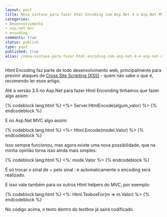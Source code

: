 ```yaml
---
layout: post
title: Nova sintaxe para fazer Html Encoding com Asp.Net 4 e Asp.Net MVC 2
categories:
- Desenvolvimento
- asp.net mvc
- encoding
comments: true
status: publish
type: post
published: true
alias: /nova-sintaxe-para-fazer-html-encoding-com-asp-net-4-e-asp-net-mvc-2/index.html
---
```

Html Encoding faz parte de todo desenvolvimento web, principalmente para previnir ataques de <a href="http://imasters.uol.com.br/artigo/9879/seguranca/xss_cross_site_scripting/" target="_blank">Cross Site Scripting (XSS)</a> - quem não sabe o que é, recomendo ler esse artigo.

Até a versão 3.5 no Asp.Net para fazer Html Enconding tinhamos que fazer algo assim:

{% codeblock lang:html %}
<%= Server.HtmlEncode(algum_valor) %>
{% endcodeblock %}

E no Asp.Net MVC algo assim:

{% codeblock lang:html %}
<%= Html.Encode(model.Valor) %>
{% endcodeblock %}

Isso sempre funcionou, mas agora existe uma nova possibilidade, que na minha opinião torna isso ainda mais simples:

{% codeblock lang:html %}
<%: mode.Valor %>
{% endcodeblock %}	
	
É só trocar o sinal de = pelo sinal : e automaticamente o encoding será realizado.

E isso vale também para os outros Html helpers do MVC, por exemplo:

{% codeblock lang:html %}
<%: Html.TexboxFor(m => m.Valor) %>
{% endcodeblock %}

No código acima, o texto dentro do textbox já sairá codificado.
